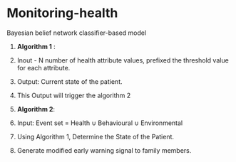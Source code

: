 # Monitoring-health
Bayesian belief network classifier-based model

1. **Algorithm 1** :
  1. Inout - N number of health attribute values, prefixed the threshold value for each attribute.
  2. Output: Current state of the patient.
  3. This Output will trigger the algorithm 2

2. **Algorithm 2**:
  1.  Input: Event set = Health ∪ Behavioural ∪ Environmental
  2.  Using Algorithm 1, Determine the State of the Patient.
  3.  Generate modified early warning signal to family members.

